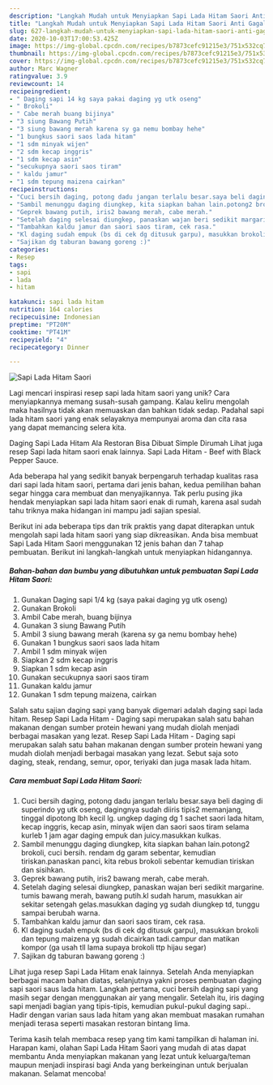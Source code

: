 ```yaml
---
description: "Langkah Mudah untuk Menyiapkan Sapi Lada Hitam Saori Anti Gagal"
title: "Langkah Mudah untuk Menyiapkan Sapi Lada Hitam Saori Anti Gagal"
slug: 627-langkah-mudah-untuk-menyiapkan-sapi-lada-hitam-saori-anti-gagal
date: 2020-10-03T17:00:53.425Z
image: https://img-global.cpcdn.com/recipes/b7873cefc91215e3/751x532cq70/sapi-lada-hitam-saori-foto-resep-utama.jpg
thumbnail: https://img-global.cpcdn.com/recipes/b7873cefc91215e3/751x532cq70/sapi-lada-hitam-saori-foto-resep-utama.jpg
cover: https://img-global.cpcdn.com/recipes/b7873cefc91215e3/751x532cq70/sapi-lada-hitam-saori-foto-resep-utama.jpg
author: Marc Wagner
ratingvalue: 3.9
reviewcount: 14
recipeingredient:
- " Daging sapi 14 kg saya pakai daging yg utk oseng"
- " Brokoli"
- " Cabe merah buang bijinya"
- "3 siung Bawang Putih"
- "3 siung bawang merah karena sy ga nemu bombay hehe"
- "1 bungkus saori saos lada hitam"
- "1 sdm minyak wijen"
- "2 sdm kecap inggris"
- "1 sdm kecap asin"
- "secukupnya saori saos tiram"
- " kaldu jamur"
- "1 sdm tepung maizena cairkan"
recipeinstructions:
- "Cuci bersih daging, potong dadu jangan terlalu besar.saya beli daging di superindo yg utk oseng, dagingnya sudah diiris tipis2 memanjang, tinggal dipotong lbh kecil lg. ungkep daging dg 1 sachet saori lada hitam, kecap inggris, kecap asin, minyak wijen dan saori saos tiram selama kurleb 1 jam agar daging empuk dan juicy.masukkan kulkas."
- "Sambil menunggu daging diungkep, kita siapkan bahan lain.potong2 brokoli, cuci bersih. rendam dg garam sebentar, kemudian tiriskan.panaskan panci, kita rebus brokoli sebentar kemudian tiriskan dan sisihkan."
- "Geprek bawang putih, iris2 bawang merah, cabe merah."
- "Setelah daging selesai diungkep, panaskan wajan beri sedikit margarine. tumis bawang merah, bawang putih.kl sudah harum, masukkan air sekitar setengah gelas.masukkan daging yg sudah diungkep td, tunggu sampai berubah warna."
- "Tambahkan kaldu jamur dan saori saos tiram, cek rasa."
- "Kl daging sudah empuk (bs di cek dg ditusuk garpu), masukkan brokoli dan tepung maizena yg sudah dicairkan tadi.campur dan matikan kompor (ga usah tll lama supaya brokoli ttp hijau segar)"
- "Sajikan dg taburan bawang goreng :)"
categories:
- Resep
tags:
- sapi
- lada
- hitam

katakunci: sapi lada hitam 
nutrition: 164 calories
recipecuisine: Indonesian
preptime: "PT20M"
cooktime: "PT41M"
recipeyield: "4"
recipecategory: Dinner

---
```



![Sapi Lada Hitam Saori](https://img-global.cpcdn.com/recipes/b7873cefc91215e3/751x532cq70/sapi-lada-hitam-saori-foto-resep-utama.jpg)

Lagi mencari inspirasi resep sapi lada hitam saori yang unik? Cara menyiapkannya memang susah-susah gampang. Kalau keliru mengolah maka hasilnya tidak akan memuaskan dan bahkan tidak sedap. Padahal sapi lada hitam saori yang enak selayaknya mempunyai aroma dan cita rasa yang dapat memancing selera kita.

Daging Sapi Lada Hitam Ala Restoran Bisa Dibuat Simple Dirumah Lihat juga resep Sapi lada hitam saori enak lainnya. Sapi Lada Hitam - Beef with Black Pepper Sauce.

Ada beberapa hal yang sedikit banyak berpengaruh terhadap kualitas rasa dari sapi lada hitam saori, pertama dari jenis bahan, kedua pemilihan bahan segar hingga cara membuat dan menyajikannya. Tak perlu pusing jika hendak menyiapkan sapi lada hitam saori enak di rumah, karena asal sudah tahu triknya maka hidangan ini mampu jadi sajian spesial.


Berikut ini ada beberapa tips dan trik praktis yang dapat diterapkan untuk mengolah sapi lada hitam saori yang siap dikreasikan. Anda bisa membuat Sapi Lada Hitam Saori menggunakan 12 jenis bahan dan 7 tahap pembuatan. Berikut ini langkah-langkah untuk menyiapkan hidangannya.

<!--inarticleads1-->

##### Bahan-bahan dan bumbu yang dibutuhkan untuk pembuatan Sapi Lada Hitam Saori:

1. Gunakan  Daging sapi 1/4 kg (saya pakai daging yg utk oseng)
1. Gunakan  Brokoli
1. Ambil  Cabe merah, buang bijinya
1. Gunakan 3 siung Bawang Putih
1. Ambil 3 siung bawang merah (karena sy ga nemu bombay hehe)
1. Gunakan 1 bungkus saori saos lada hitam
1. Ambil 1 sdm minyak wijen
1. Siapkan 2 sdm kecap inggris
1. Siapkan 1 sdm kecap asin
1. Gunakan secukupnya saori saos tiram
1. Gunakan  kaldu jamur
1. Gunakan 1 sdm tepung maizena, cairkan


Salah satu sajian daging sapi yang banyak digemari adalah daging sapi lada hitam. Resep Sapi Lada Hitam - Daging sapi merupakan salah satu bahan makanan dengan sumber protein hewani yang mudah diolah menjadi berbagai masakan yang lezat. Resep Sapi Lada Hitam - Daging sapi merupakan salah satu bahan makanan dengan sumber protein hewani yang mudah diolah menjadi berbagai masakan yang lezat. Sebut saja soto daging, steak, rendang, semur, opor, teriyaki dan juga masak lada hitam. 

<!--inarticleads2-->

##### Cara membuat Sapi Lada Hitam Saori:

1. Cuci bersih daging, potong dadu jangan terlalu besar.saya beli daging di superindo yg utk oseng, dagingnya sudah diiris tipis2 memanjang, tinggal dipotong lbh kecil lg. ungkep daging dg 1 sachet saori lada hitam, kecap inggris, kecap asin, minyak wijen dan saori saos tiram selama kurleb 1 jam agar daging empuk dan juicy.masukkan kulkas.
1. Sambil menunggu daging diungkep, kita siapkan bahan lain.potong2 brokoli, cuci bersih. rendam dg garam sebentar, kemudian tiriskan.panaskan panci, kita rebus brokoli sebentar kemudian tiriskan dan sisihkan.
1. Geprek bawang putih, iris2 bawang merah, cabe merah.
1. Setelah daging selesai diungkep, panaskan wajan beri sedikit margarine. tumis bawang merah, bawang putih.kl sudah harum, masukkan air sekitar setengah gelas.masukkan daging yg sudah diungkep td, tunggu sampai berubah warna.
1. Tambahkan kaldu jamur dan saori saos tiram, cek rasa.
1. Kl daging sudah empuk (bs di cek dg ditusuk garpu), masukkan brokoli dan tepung maizena yg sudah dicairkan tadi.campur dan matikan kompor (ga usah tll lama supaya brokoli ttp hijau segar)
1. Sajikan dg taburan bawang goreng :)


Lihat juga resep Sapi Lada Hitam enak lainnya. Setelah Anda menyiapkan berbagai macam bahan diatas, selanjutnya yakni proses pembuatan daging sapi saori saus lada hitam. Langkah pertama, cuci bersih daging sapi yang masih segar dengan menggunakan air yang mengalir. Setelah itu, iris daging sapi menjadi bagian yang tipis-tipis, kemudian pukul-pukul daging sapi.. Hadir dengan varian saus lada hitam yang akan membuat masakan rumahan menjadi terasa seperti masakan restoran bintang lima. 

Terima kasih telah membaca resep yang tim kami tampilkan di halaman ini. Harapan kami, olahan Sapi Lada Hitam Saori yang mudah di atas dapat membantu Anda menyiapkan makanan yang lezat untuk keluarga/teman maupun menjadi inspirasi bagi Anda yang berkeinginan untuk berjualan makanan. Selamat mencoba!
